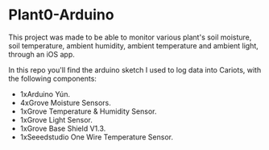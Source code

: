 Plant0-Arduino
==============

This project was made to be able to monitor various plant's soil moisture, soil temperature, ambient humidity, ambient temperature and ambient light, through an iOS app.

In this repo you'll find the arduino sketch I used to log data into Cariots, with the following components:

  - 1xArduino Yún.
  - 4xGrove Moisture Sensors.
  - 1xGrove Temperature & Humidity Sensor.
  - 1xGrove Light Sensor.
  - 1xGrove Base Shield V1.3.
  - 1xSeeedstudio One Wire Temperature Sensor.



